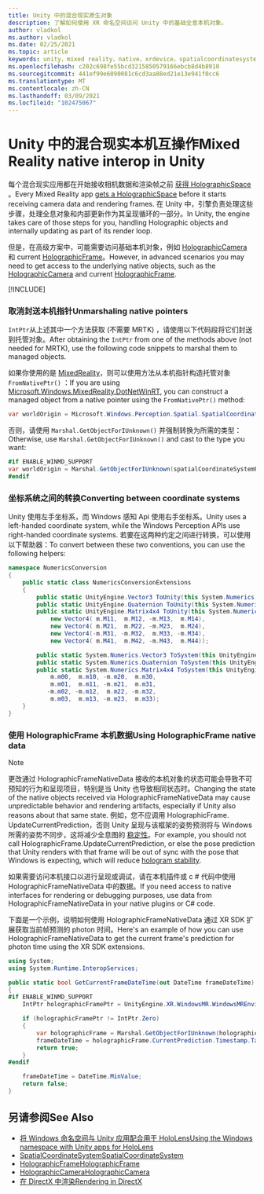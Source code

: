 ```yaml
---
title: Unity 中的混合现实原生对象
description: 了解如何使用 XR 命名空间访问 Unity 中的基础全息本机对象。
author: vladkol
ms.author: vladkol
ms.date: 02/25/2021
ms.topic: article
keywords: unity，mixed reality，native，xrdevice，spatialcoordinatesystem，holographicframe，holographiccamera，ispatialcoordinatesystem，iholographicframe，iholographiccamera，getnativeptr，mixed reality 耳机，windows mixed reality 耳机，虚拟现实耳机
ms.openlocfilehash: c202c698fe55bcd3215850579166ebcb8d4b8910
ms.sourcegitcommit: 441ef99e6090081c6cd3aa88ed21e13e941f0cc6
ms.translationtype: MT
ms.contentlocale: zh-CN
ms.lasthandoff: 03/09/2021
ms.locfileid: "102475067"
---
```

# <a name="mixed-reality-native-interop-in-unity"></a><span data-ttu-id="1b4fd-104">Unity 中的混合现实本机互操作</span><span class="sxs-lookup"><span data-stu-id="1b4fd-104">Mixed Reality native interop in Unity</span></span>

<span data-ttu-id="1b4fd-105">每个混合现实应用都在开始接收相机数据和渲染帧之前 [获得 HolographicSpace](../native/getting-a-holographicspace.md) 。</span><span class="sxs-lookup"><span data-stu-id="1b4fd-105">Every Mixed Reality app [gets a HolographicSpace](../native/getting-a-holographicspace.md) before it starts receiving camera data and rendering frames.</span></span> <span data-ttu-id="1b4fd-106">在 Unity 中，引擎负责处理这些步骤，处理全息对象和内部更新作为其呈现循环的一部分。</span><span class="sxs-lookup"><span data-stu-id="1b4fd-106">In Unity, the engine takes care of those steps for you, handling Holographic objects and internally updating as part of its render loop.</span></span>

<span data-ttu-id="1b4fd-107">但是，在高级方案中，可能需要访问基础本机对象，例如 <a href="/uwp/api/windows.graphics.holographic.holographiccamera" target="_blank">HolographicCamera</a> 和 current <a href="/uwp/api/windows.graphics.holographic.holographicframe" target="_blank">HolographicFrame</a>。</span><span class="sxs-lookup"><span data-stu-id="1b4fd-107">However, in advanced scenarios you may need to get access to the underlying native objects, such as the <a href="/uwp/api/windows.graphics.holographic.holographiccamera" target="_blank">HolographicCamera</a> and current <a href="/uwp/api/windows.graphics.holographic.holographicframe" target="_blank">HolographicFrame</a>.</span></span>

[!INCLUDE[](includes/unity-native-ptrs.md)]

### <a name="unmarshaling-native-pointers"></a><span data-ttu-id="1b4fd-108">取消封送本机指针</span><span class="sxs-lookup"><span data-stu-id="1b4fd-108">Unmarshaling native pointers</span></span>

<span data-ttu-id="1b4fd-109">`IntPtr`从上述其中一个方法获取 (不需要 MRTK) ，请使用以下代码段将它们封送到托管对象。</span><span class="sxs-lookup"><span data-stu-id="1b4fd-109">After obtaining the `IntPtr` from one of the methods above (not needed for MRTK), use the following code snippets to marshal them to managed objects.</span></span>

<span data-ttu-id="1b4fd-110">如果你使用的是 [MixedReality](https://www.nuget.org/packages/Microsoft.Windows.MixedReality.DotNetWinRT)，则可以使用方法从本机指针构造托管对象 `FromNativePtr()` ：</span><span class="sxs-lookup"><span data-stu-id="1b4fd-110">If you are using [Microsoft.Windows.MixedReality.DotNetWinRT](https://www.nuget.org/packages/Microsoft.Windows.MixedReality.DotNetWinRT), you can construct a managed object from a native pointer using the `FromNativePtr()` method:</span></span>

```cs
var worldOrigin = Microsoft.Windows.Perception.Spatial.SpatialCoordinateSystem.FromNativePtr(spatialCoordinateSystemPtr);
```

<span data-ttu-id="1b4fd-111">否则，请使用 `Marshal.GetObjectForIUnknown()` 并强制转换为所需的类型：</span><span class="sxs-lookup"><span data-stu-id="1b4fd-111">Otherwise, use `Marshal.GetObjectForIUnknown()` and cast to the type you want:</span></span>

```cs
#if ENABLE_WINMD_SUPPORT
var worldOrigin = Marshal.GetObjectForIUnknown(spatialCoordinateSystemPtr) as Windows.Perception.Spatial.SpatialCoordinateSystem;
#endif
```

### <a name="converting-between-coordinate-systems"></a><span data-ttu-id="1b4fd-112">坐标系统之间的转换</span><span class="sxs-lookup"><span data-stu-id="1b4fd-112">Converting between coordinate systems</span></span>

<span data-ttu-id="1b4fd-113">Unity 使用左手坐标系，而 Windows 感知 Api 使用右手坐标系。</span><span class="sxs-lookup"><span data-stu-id="1b4fd-113">Unity uses a left-handed coordinate system, while the Windows Perception APIs use right-handed coordinate systems.</span></span> <span data-ttu-id="1b4fd-114">若要在这两种约定之间进行转换，可以使用以下帮助器：</span><span class="sxs-lookup"><span data-stu-id="1b4fd-114">To convert between these two conventions, you can use the following helpers:</span></span>

```cs
namespace NumericsConversion
{
    public static class NumericsConversionExtensions
    {
        public static UnityEngine.Vector3 ToUnity(this System.Numerics.Vector3 v) => new UnityEngine.Vector3(v.X, v.Y, -v.Z);
        public static UnityEngine.Quaternion ToUnity(this System.Numerics.Quaternion q) => new UnityEngine.Quaternion(q.X, q.Y, -q.Z, -q.W);
        public static UnityEngine.Matrix4x4 ToUnity(this System.Numerics.Matrix4x4 m) => new UnityEngine.Matrix4x4(
            new Vector4( m.M11,  m.M12, -m.M13,  m.M14),
            new Vector4( m.M21,  m.M22, -m.M23,  m.M24),
            new Vector4(-m.M31, -m.M32,  m.M33, -m.M34),
            new Vector4( m.M41,  m.M42, -m.M43,  m.M44));

        public static System.Numerics.Vector3 ToSystem(this UnityEngine.Vector3 v) => new System.Numerics.Vector3(v.x, v.y, -v.z);
        public static System.Numerics.Quaternion ToSystem(this UnityEngine.Quaternion q) => new System.Numerics.Quaternion(q.x, q.y, -q.z, -q.w);
        public static System.Numerics.Matrix4x4 ToSystem(this UnityEngine.Matrix4x4 m) => new System.Numerics.Matrix4x4(
            m.m00,  m.m10, -m.m20,  m.m30,
            m.m01,  m.m11, -m.m21,  m.m31,
           -m.m02, -m.m12,  m.m22, -m.m32,
            m.m03,  m.m13, -m.m23,  m.m33);
    }
}
```

### <a name="using-holographicframe-native-data"></a><span data-ttu-id="1b4fd-115">使用 HolographicFrame 本机数据</span><span class="sxs-lookup"><span data-stu-id="1b4fd-115">Using HolographicFrame native data</span></span>

> [!NOTE]
> <span data-ttu-id="1b4fd-116">更改通过 HolographicFrameNativeData 接收的本机对象的状态可能会导致不可预知的行为和呈现项目，特别是当 Unity 也导致相同状态时。</span><span class="sxs-lookup"><span data-stu-id="1b4fd-116">Changing the state of the native objects received via HolographicFrameNativeData may cause unpredictable behavior and rendering artifacts, especially if Unity also reasons about that same state.</span></span>  <span data-ttu-id="1b4fd-117">例如，您不应调用 HolographicFrame. UpdateCurrentPrediction，否则 Unity 呈现与该框架的姿势预测将与 Windows 所需的姿势不同步，这将减少全息图的 [稳定性](../platform-capabilities-and-apis/hologram-stability.md)。</span><span class="sxs-lookup"><span data-stu-id="1b4fd-117">For example, you should not call HolographicFrame.UpdateCurrentPrediction, or else the pose prediction that Unity renders with that frame will be out of sync with the pose that Windows is expecting, which will reduce [hologram stability](../platform-capabilities-and-apis/hologram-stability.md).</span></span>

<span data-ttu-id="1b4fd-118">如果需要访问本机接口以进行呈现或调试，请在本机插件或 c # 代码中使用 HolographicFrameNativeData 中的数据。</span><span class="sxs-lookup"><span data-stu-id="1b4fd-118">If you need access to native interfaces for rendering or debugging purposes, use data from HolographicFrameNativeData in your native plugins or C# code.</span></span>

<span data-ttu-id="1b4fd-119">下面是一个示例，说明如何使用 HolographicFrameNativeData 通过 XR SDK 扩展获取当前帧预测的 photon 时间。</span><span class="sxs-lookup"><span data-stu-id="1b4fd-119">Here's an example of how you can use HolographicFrameNativeData to get the current frame's prediction for photon time using the XR SDK extensions.</span></span>

```cs
using System;
using System.Runtime.InteropServices;

public static bool GetCurrentFrameDateTime(out DateTime frameDateTime)
{
#if ENABLE_WINMD_SUPPORT
    IntPtr holographicFramePtr = UnityEngine.XR.WindowsMR.WindowsMREnvironment.CurrentHolographicRenderFrame;

    if (holographicFramePtr != IntPtr.Zero)
    {
        var holographicFrame = Marshal.GetObjectForIUnknown(holographicFramePtr) as Windows.Graphics.Holographic.HolographicFrame;
        frameDateTime = holographicFrame.CurrentPrediction.Timestamp.TargetTime.DateTime;
        return true;
    }
#endif

    frameDateTime = DateTime.MinValue;
    return false;
}
```

## <a name="see-also"></a><span data-ttu-id="1b4fd-120">另请参阅</span><span class="sxs-lookup"><span data-stu-id="1b4fd-120">See Also</span></span>

* [<span data-ttu-id="1b4fd-121">将 Windows 命名空间与 Unity 应用配合用于 HoloLens</span><span class="sxs-lookup"><span data-stu-id="1b4fd-121">Using the Windows namespace with Unity apps for HoloLens</span></span>](using-the-windows-namespace-with-unity-apps-for-hololens.md)
* <span data-ttu-id="1b4fd-122"><a href="/uwp/api/windows.perception.spatial.spatialcoordinatesystem" target="_blank">SpatialCoordinateSystem</a></span><span class="sxs-lookup"><span data-stu-id="1b4fd-122"><a href="/uwp/api/windows.perception.spatial.spatialcoordinatesystem" target="_blank">SpatialCoordinateSystem</a></span></span>
* <span data-ttu-id="1b4fd-123"><a href="/uwp/api/windows.graphics.holographic.holographicframe" target="_blank">HolographicFrame</a></span><span class="sxs-lookup"><span data-stu-id="1b4fd-123"><a href="/uwp/api/windows.graphics.holographic.holographicframe" target="_blank">HolographicFrame</a></span></span>
* <span data-ttu-id="1b4fd-124"><a href="/uwp/api/windows.graphics.holographic.holographiccamera" target="_blank">HolographicCamera</a></span><span class="sxs-lookup"><span data-stu-id="1b4fd-124"><a href="/uwp/api/windows.graphics.holographic.holographiccamera" target="_blank">HolographicCamera</a></span></span>
* [<span data-ttu-id="1b4fd-125">在 DirectX 中渲染</span><span class="sxs-lookup"><span data-stu-id="1b4fd-125">Rendering in DirectX</span></span>](../native/rendering-in-directx.md)
